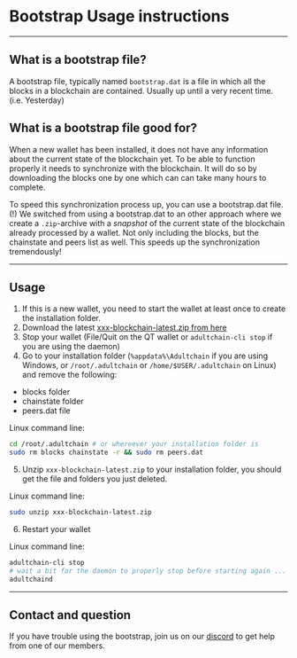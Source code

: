 # Bootstrap Usage instructions
----
## What is a bootstrap file?
A bootstrap file, typically named `bootstrap.dat` is a file in which all the blocks in a blockchain are contained. Usually up until a very recent time. (i.e. Yesterday)

## What is a bootstrap file good for?
When a new wallet has been installed, it does not have any information about the current state of the blockchain yet. 
To be able to function properly it needs to synchronize with the blockchain. It will do so by downloading the blocks one by one which can can take many hours to complete.

To speed this synchronization process up, you can use a bootstrap.dat file.
(!) We switched from using a bootstrap.dat to an other approach where we create a `.zip`-archive with a *snapshot* of the current state of the blockchain already processed by a wallet. 
Not only including the blocks, but the chainstate and peers list as well. This speeds up the synchronization tremendously!

----
## Usage
1. If this is a new wallet, you need to start the wallet at least once to create the installation folder. 
2. Download the latest [xxx-blockchain-latest.zip from here](https://www.dropbox.com/s/hrc9r8bn8vpo2yn/xxx-blockchain-latest.zip?dl=1)
3. Stop your wallet (File/Quit on the QT wallet or `adultchain-cli stop` if you are using the daemon) 
4. Go to your installation folder (`%appdata%\Adultchain` if you are using Windows, or `/root/.adultchain` or `/home/$USER/.adultchain` on Linux) and remove the following:
 - blocks folder
 - chainstate folder
 - peers.dat file

Linux command line:
```bash
cd /root/.adultchain # or whereever your installation folder is
sudo rm blocks chainstate -r && sudo rm peers.dat
```

5. Unzip `xxx-blockchain-latest.zip` to your installation folder, you should get the file and folders you just deleted. 

Linux command line:
```bash
sudo unzip xxx-blockchain-latest.zip
```

6. Restart your wallet

Linux command line:
```bash
adultchain-cli stop
# wait a bit for the daemon to properly stop before starting again ...
adultchaind
```

----
## Contact and question
If you have trouble using the bootstrap, join us on our [discord](https://discord.gg/cQ84HeJ) to get help from one of our members.
